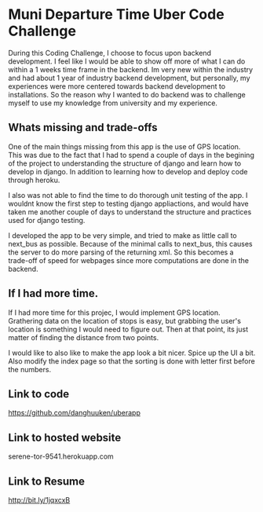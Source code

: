 # Muni Departure Time Uber Code Challenge 
 During this Coding Challenge, I choose to focus upon backend development. 
 I feel like I would be able to show off more of what I can do within a 1 weeks time frame in the backend. Im very new within the industry and had about 1 year of industry backend development, but personally, my experiences were more centered towards backend development to installations. So the reason why I wanted to do backend was to challenge myself to use my knowledge from university and my experience. 

## Whats missing and trade-offs 

 One of the main things missing from this app is the use of GPS location. This was due to the fact that I had to spend a couple of days in the begining of the project to understanding the structure of django and learn how to develop in django. In addition to learning how to develop and deploy code through heroku. 

 I also was not able to find the time to do thorough unit testing of the app. I wouldnt know the first step to testing django appliactions, and would have taken me another couple of days to understand the structure and practices used for django testing.  

 I developed the app to be very simple, and tried to make as little call to next_bus as possible. Because of the minimal calls to next_bus, this causes the server to do more parsing of the returning xml. So this becomes a trade-off of speed for webpages since more computations are done in the backend. 

## If I had more time. 

 If I had more time for this projec, I would implement GPS location. Grathering data on the location of stops is easy, but grabbing the user's location is something I would need to figure out. Then at that point, its just matter of finding the distance from two points. 

 I would like to also like to make the app look a bit nicer. Spice up the UI a bit. Also modify the index page so that the sorting is done with letter first before the numbers. 

## Link to code 
 https://github.com/danghuuken/uberapp
 
## Link to hosted website
 serene-tor-9541.herokuapp.com

## Link to Resume 
http://bit.ly/1jqxcxB
